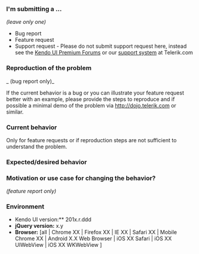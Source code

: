 ### I'm submitting a ...
_(leave only one)_

- Bug report
- Feature request
- Support request - Please do not submit support request here, instead see the [Kendo UI Premium Forums](http://www.telerik.com/forums/kendo-ui) or our [support system](http://www.telerik.com/support) at Telerik.com

### Reproduction of the problem
_ (bug report only)_

If the current behavior is a bug or you can illustrate your feature request better with an example, please provide the steps to reproduce and if possible a minimal demo of the problem via http://dojo.telerik.com or similar.

### Current behavior
Only for feature requests or if reproduction steps are not sufficient to understand the problem.


### Expected/desired behavior


### Motivation or use case for changing the behavior?
_(feature report only)_

### Environment

* Kendo UI version:** 201x.r.ddd
* **jQuery version:** x.y
* **Browser:** [all | Chrome XX | Firefox XX | IE XX | Safari XX | Mobile Chrome XX | Android X.X Web Browser | iOS XX Safari | iOS XX UIWebView | iOS XX WKWebView ] 


